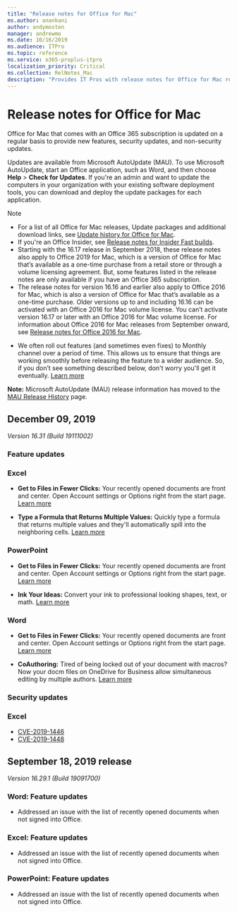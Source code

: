 ```yaml
---
title: "Release notes for Office for Mac"
ms.author: anankani
author: andymosten
manager: andrewmo
ms.date: 10/16/2019
ms.audience: ITPro
ms.topic: reference
ms.service: o365-proplus-itpro
localization_priority: Critical
ms.collection: RelNotes_Mac
description: "Provides IT Pros with release notes for Office for Mac releases for Office 356 subscribers"
---
```


# Release notes for Office for Mac

 
Office for Mac that comes with an Office 365 subscription is updated on a regular basis to provide new features, security updates, and non-security updates.
  
Updates are available from Microsoft AutoUpdate (MAU). To use Microsoft AutoUpdate, start an Office application, such as Word, and then choose **Help** > **Check for Updates**. If you're an admin and want to update the computers in your organization with your existing software deployment tools, you can download and deploy the update packages for each application.

  
> [!NOTE]
> - For a list of all Office for Mac releases, Update packages and additional download links, see [Update history for Office for Mac](update-history-office-for-mac.md). 
> - If you're an Office Insider, see [Release notes for Insider Fast builds](https://support.office.com/article/b3260859-2c1e-4f12-92a4-62a6997efb3a).
> - Starting with the 16.17 release in September 2018, these release notes also apply to Office 2019 for Mac, which is a version of Office for Mac that’s available as a one-time purchase from a retail store or through a volume licensing agreement. But, some features listed in the release notes are only available if you have an Office 365 subscription.
> - The release notes for version 16.16 and earlier also apply to Office 2016 for Mac, which is also a version of Office for Mac that’s available as a one-time purchase. Older versions up to and including 16.16 can be activated with an Office 2016 for Mac volume license. You can’t activate version 16.17 or later with an Office 2016 for Mac volume license. For information about Office 2016 for Mac releases from September onward, see [Release notes for Office 2016 for Mac](release-notes-office-2016-mac.md).
> > 
> - We often roll out features (and sometimes even fixes) to Monthly channel over a period of time. This allows us to ensure that things are working smoothly before releasing the feature to a wider audience. So, if you don’t see something described below, don't worry you'll get it eventually. [Learn more](https://support.office.com/en-us/article/when-do-i-get-the-newest-features-in-for-office-365-da36192c-58b9-4bc9-8d51-bb6eed468516?ui=en-US&rs=en-US&ad=US)

**Note:** Microsoft AutoUpdate (MAU) release information has moved to the [MAU Release History](https://docs.microsoft.com/en-us/officeupdates/release-history-microsoft-autoupdate) page.<br/>


[//]: # (DO NOT REMOVE)




## December 09, 2019
*Version 16.31 (Build 19111002)*

[//]: # (DO NOT REMOVE FEATUREDETAILS CONTENT START)

### Feature updates
### Excel

- **Get to Files in Fewer Clicks:** Your recently opened documents are front and center. Open Account settings or Options right from the start page. [Learn more](https://support.office.com/en-us/article/baea7aab-760b-4ee0-af58-06e940d505a4)

- **Type a Formula that Returns Multiple Values:** Quickly type a formula that returns multiple values and they'll automatically spill into the neighboring cells. [Learn more](https://support.office.com/en-us/article/5c2c9cbb-def8-409a-b380-2fbf91b20aa3)

### PowerPoint

- **Get to Files in Fewer Clicks:** Your recently opened documents are front and center. Open Account settings or Options right from the start page. [Learn more](https://support.office.com/en-us/article/baea7aab-760b-4ee0-af58-06e940d505a4)

- **Ink Your Ideas:** Convert your ink to professional looking shapes, text, or math. [Learn more](https://support.office.com/en-us/article/0740dec3-6291-4c1f-8baa-011d18449919)

### Word

- **Get to Files in Fewer Clicks:** Your recently opened documents are front and center. Open Account settings or Options right from the start page. [Learn more](https://support.office.com/en-us/article/baea7aab-760b-4ee0-af58-06e940d505a4)

- **CoAuthoring:** Tired of being locked out of your document with macros? Now your docm files on OneDrive for Business allow simultaneous editing by multiple authors. [Learn more](https://support.office.com/en-us/article/7dd3040c-3f30-4fdd-bab0-8586492a1f1d)


[//]: # (DO NOT REMOVE FEATUREDETAILS CONTENT END)


[//]: # (DO NOT REMOVE SECURITY DETAILS CONTENT START)


### Security updates


### Excel

-   [CVE-2019-1446](https://portal.msrc.microsoft.com/en-us/security-guidance/advisory/CVE-2019-1446)
-   [CVE-2019-1448](https://portal.msrc.microsoft.com/en-us/security-guidance/advisory/CVE-2019-1448)

[//]: # (DO NOT REMOVE SECURITY DETAILS CONTENT END)

## September 18, 2019 release
*Version 16.29.1 (Build 19091700)*

### Word: Feature updates

- Addressed an issue with the list of recently opened documents when not signed into Office.

### Excel:  Feature updates

- Addressed an issue with the list of recently opened documents when not signed into Office.

 ### PowerPoint: Feature updates

- Addressed an issue with the list of recently opened documents when not signed into Office.<br/><br/>


